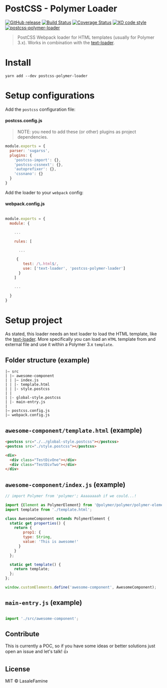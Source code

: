 # PostCSS - Polymer Loader

[![GitHub release](https://img.shields.io/github/release/PolymerX/postcss-polymer-loader.svg?style=flat-square)](https://github.com/PolymerX/postcss-polymer-loader)
[![Build Status](https://travis-ci.org/PolymerX/postcss-polymer-loader.svg?branch=master&style=flat-square)](https://travis-ci.org/PolymerX/postcss-polymer-loader)
[![Coverage Status](https://coveralls.io/repos/github/PolymerX/postcss-polymer-loader/badge.svg?branch=master&style=flat-square)](https://coveralls.io/github/PolymerX/postcss-polymer-loader?branch=master)
[![XO code style](https://img.shields.io/badge/code_style-XO-5ed9c7.svg?style=flat-square)](https://github.com/sindresorhus/xo)
[![postcss-polymer-loader](https://img.shields.io/badge/polymerX-postcss--polymer--loader-%23435877.svg?style=flat-square)](https://github.com/PolymerX/postcss-polymer-loader)

> PostCSS Webpack loader for HTML templates (usually for Polymer 3.x). Works in combination with the [text-loader](https://www.npmjs.com/package/text-loader).

# Install

    yarn add --dev postcss-polymer-loader

# Setup configurations

Add the `postcss` configuration file:

#### postcss.config.js

> NOTE: you need to add these (or other) plugins as project dependencies.

```js
module.exports = {
  parser: 'sugarss',
  plugins: {
    'postcss-import': {},
    'postcss-cssnext': {},
    'autoprefixer': {},
    'cssnano': {}
  }
}
```

Add the loader to your `webpack` config:

#### webpack.config.js

```js

module.exports = {
  module: {

    ...

    rules: [

      ...

     {
        test: /\.html$/,
        use: ['text-loader', 'postcss-polymer-loader']
      }
    ]

    ...

  }
}

```


# Setup project

As stated, this loader needs an text loader to load the HTML template, like the [text-loader](https://www.npmjs.com/package/text-loader). More specifically you can load an `HTML` template from and external file and use it within a Polymer 3.x `template`.

## Folder structure (example)

    |– src
    | |– awesome-component
    | | |– index.js
    | | |- template.html
    | | |- style.postcss
    | |
    | |- global-style.postcss
    | |- main-entry.js
    |
    |– postcss.config.js
    |– webpack.config.js

## `awesome-component/template.html` (example)

```html
<postcss src="./../global-style.postcss"></postcss>
<postcss src="./style.postcss"></postcss>

<div>
  <div class="TestDivOne"></div>
  <div class="TestDivTwo"></div>
</div>
```

## `awesome-component/index.js` (example)

```js
// import Polymer from 'polymer'; Aaaaaaaah if we could...!

import {Element as PolymerElement} from '@polymer/polymer/polymer-element';
import template from './template.html';

class AwesomeComponent extends PolymerElement {
  static get properties() {
    return {
        prop1: {
        type: String,
        value: 'This is awesome!'
      }
    }
  };

  static get template() {
    return template;
  };
};

window.customElements.define('awesome-component', AwesomeComponent);

```

## `main-entry.js` (example)

```js

import './src/awesome-component';

```


## Contribute

This is currently a POC, so if you have some ideas or better solutions just open an issue and let's talk! :+1:

## License

MIT © LasaleFamine